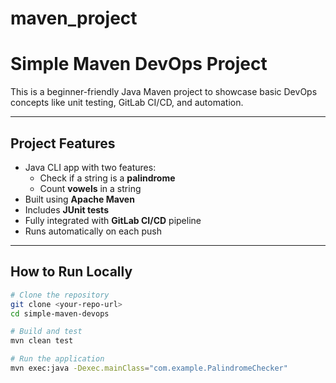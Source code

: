 # maven_project
# Simple Maven DevOps Project 

This is a beginner-friendly Java Maven project to showcase basic DevOps concepts like unit testing, GitLab CI/CD, and automation.

---

##  Project Features

- Java CLI app with two features:
  - Check if a string is a **palindrome**
  - Count **vowels** in a string
- Built using **Apache Maven**
- Includes **JUnit tests**
- Fully integrated with **GitLab CI/CD** pipeline
- Runs automatically on each push 

---

##  How to Run Locally

```bash
# Clone the repository
git clone <your-repo-url>
cd simple-maven-devops

# Build and test
mvn clean test

# Run the application
mvn exec:java -Dexec.mainClass="com.example.PalindromeChecker"
